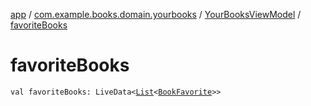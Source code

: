 [app](../../index.md) / [com.example.books.domain.yourbooks](../index.md) / [YourBooksViewModel](index.md) / [favoriteBooks](./favorite-books.md)

# favoriteBooks

`val favoriteBooks: LiveData<`[`List`](https://kotlinlang.org/api/latest/jvm/stdlib/kotlin.collections/-list/index.html)`<`[`BookFavorite`](../../com.example.books.data.favorites/-book-favorite/index.md)`>>`